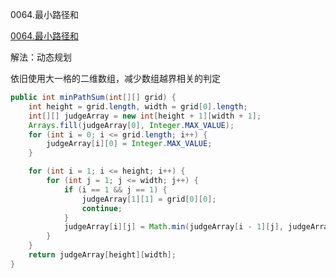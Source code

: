 0064.最小路径和

[0064.最小路径和](https://leetcode-cn.com/problems/minimum-path-sum/)

解法：动态规划

依旧使用大一格的二维数组，减少数组越界相关的判定



```java
public int minPathSum(int[][] grid) {
    int height = grid.length, width = grid[0].length;
    int[][] judgeArray = new int[height + 1][width + 1];
    Arrays.fill(judgeArray[0], Integer.MAX_VALUE);
    for (int i = 0; i <= grid.length; i++) {
        judgeArray[i][0] = Integer.MAX_VALUE;
    }

    for (int i = 1; i <= height; i++) {
        for (int j = 1; j <= width; j++) {
            if (i == 1 && j == 1) {
                judgeArray[1][1] = grid[0][0];
                continue;
            }
            judgeArray[i][j] = Math.min(judgeArray[i - 1][j], judgeArray[i][j - 1]) + grid[i - 1][j - 1];
        }
    }
    return judgeArray[height][width];
}
```